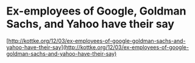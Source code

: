 <!--
id: 19318282909
link: http://tumblr.atmos.org/post/19318282909/ex-employees-of-google-goldman-sachs-and-yahoo-have
slug: ex-employees-of-google-goldman-sachs-and-yahoo-have
date: Wed Mar 14 2012 17:39:53 GMT-0700 (PDT)
publish: 2012-03-014
tags: 
title: Ex-employees of Google, Goldman Sachs, and Yahoo have their say
-->


Ex-employees of Google, Goldman Sachs, and Yahoo have their say
===============================================================

[http://kottke.org/12/03/ex-employees-of-google-goldman-sachs-and-yahoo-have-their-say](http://kottke.org/12/03/ex-employees-of-google-goldman-sachs-and-yahoo-have-their-say)

